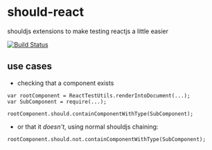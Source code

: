 # should-react
shouldjs extensions to make testing reactjs a little easier

[![Build Status](https://travis-ci.org/p-equis/should-react.svg?branch=master)](https://travis-ci.org/p-equis/should-react)


## use cases

- checking that a component exists

```
var rootComponent = ReactTestUtils.renderIntoDocument(...);
var SubComponent = require(...);

rootComponent.should.containComponentWithType(SubComponent);
```

- or that it *doesn't*, using normal shouldjs chaining:

```
rootComponent.should.not.containComponentWithType(SubComponent);
```
